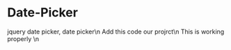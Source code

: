 # Date-Picker
jquery date picker, date picker\n
Add this code our projrct\n
This is working properly \n
